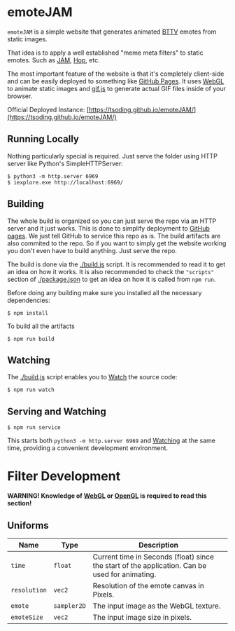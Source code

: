 # emoteJAM

`emoteJAM` is a simple website that generates animated [BTTV](https://betterttv.com/) emotes from static images.

That idea is to apply a well established "meme meta filters" to static emotes. Such as [JAM](https://betterttv.com/emotes/5b77ac3af7bddc567b1d5fb2), [Hop](https://betterttv.com/emotes/5a9578d6dcf3205f57ba294f), etc.

The most important feature of the website is that it's completely client-side and can be easily deployed to something like [GitHub Pages](https://pages.github.com/). It uses [WebGL](https://developer.mozilla.org/en-US/docs/Web/API/WebGL_API) to animate static images and [gif.js](https://jnordberg.github.io/gif.js/) to generate actual GIF files inside of your browser.

Official Deployed Instance: [https://tsoding.github.io/emoteJAM/](https://tsoding.github.io/emoteJAM/)

## Running Locally

Nothing particularly special is required. Just serve the folder using HTTP server like Python's SimpleHTTPServer:

```console
$ python3 -m http.server 6969
$ iexplore.exe http://localhost:6969/
```

## Building

The whole build is organized so you can just serve the repo via an HTTP server and it just works. This is done to simplify deployment to [GitHub pages](https://pages.github.com/). We just tell GitHub to service this repo as is. The build artifacts are also commited to the repo. So if you want to simply get the website working you don't even have to build anything. Just serve the repo.

The build is done via the [./build.js](./build.js) script. It is recommended to read it to get an idea on how it works. It is also recommended to check the `"scripts"` section of [./package.json](./package.json) to get an idea on how it is called from `npm run`.

Before doing any building make sure you installed all the necessary dependencies:

```console
$ npm install
```

To build all the artifacts

```console
$ npm run build
```

## Watching

The [./build.js](./build.js) script enables you to  [Watch](https://www.typescriptlang.org/docs/handbook/configuring-watch.html#handbook-content) the source code:

```console
$ npm run watch
```

## Serving and Watching

```console
$ npm run service
```

This starts both `python3 -m http.server 6969` and [Watching](#Watching) at the same time, providing a convenient development environment.

# Filter Development

**WARNING! Knowledge of [WebGL](https://developer.mozilla.org/en-US/docs/Web/API/WebGL_API) or [OpenGL](https://www.opengl.org/) is required to read this section!**

## Uniforms

| Name | Type | Description |
| --- | --- | --- |
| `time` | `float` | Current time in Seconds (float) since the start of the application. Can be used for animating. |
| `resolution` | `vec2` | Resolution of the emote canvas in Pixels. |
| `emote` | `sampler2D` | The input image as the WebGL texture. |
| `emoteSize` | `vec2` | The input image size in pixels. |
